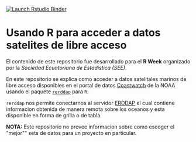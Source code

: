 <!-- badges: start -->
  [![Launch Rstudio Binder](http://mybinder.org/badge_logo.svg)](https://mybinder.org/v2/gh/lidefi87/SEE_R_Datos-Espaciales/main?urlpath=rstudio)
  <!-- badges: end -->

# Usando R para acceder a datos satelites de libre acceso
El contenido de este repositorio fue desarrollado para el **R Week** organizado por la *Sociedad Ecuatoriana de Estadistica (SEE)*.  
  
En este repositorio se explica como acceder a datos satelitales marinos de libre acceso disponibles en el portal de datos [Coastwatch](https://coastwatch.pfeg.noaa.gov/erddap/index.html) de la NOAA usando el paquete [`rerddap`](https://docs.ropensci.org/rerddap/index.html) para `R`.  
  
`rerddap` nos permite conectarnos al servidor [ERDDAP](https://www.ncei.noaa.gov/erddap/information.html) el cual contiene informacion obtenida de manera remota sobre los oceanos y esta disponible en forma de grilla o de tabla.  
  
**NOTA:** Este repositorio no provee informacion sobre como escoger el "mejor"" sets de datos para un proyecto en particular.  